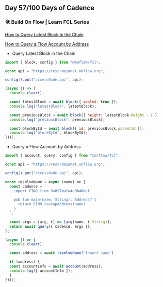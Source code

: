 ## Day 57/100 Days of Cadence

### 🛠️ Build On Flow | Learn FCL Series

[How to Query Latest Block in the Chain](https://dev.to/onflow/build-on-flow-learn-fcl-6-how-to-query-latest-block-in-the-chain-8gh)

[How to Query a Flow Account by Address](https://dev.to/onflow/build-on-flow-learn-fcl-7-how-to-query-flow-account-by-address-439d)

* Query Latest Block in the Chain

```javascript
import { block, config } from "@onflow/fcl";

const api = "https://rest-mainnet.onflow.org";

config().put("accessNode.api", api);

(async () => {
  console.clear();

  const latestBlock = await block({ sealed: true });
  console.log("latestBlock", latestBlock);

  const previousBlock = await block({ height: latestBlock.height - 1 });
  console.log("previousBlock", previousBlock);

  const blockById = await block({ id: previousBlock.parentId });
  console.log("blockById", blockById);
})();
```

* Query a Flow Account by Address
```javascript
import { account, query, config } from "@onflow/fcl";

const api = "https://rest-mainnet.onflow.org";

config().put("accessNode.api", api);

const resolveName = async (name) => {
  const cadence = `
    import FIND from 0x097bafa4e0b48eef

    pub fun main(name: String): Address? {
      return FIND.lookupAddress(name)
    }
  `;

  const args = (arg, t) => [arg(name, t.String)];
  return await query({ cadence, args });
};

(async () => {
  console.clear();

  const address = await resolveName("Insert name")

  if (address) {
  const accountInfo = await account(address);
  console.log({ accountInfo });
  }
})();

```
